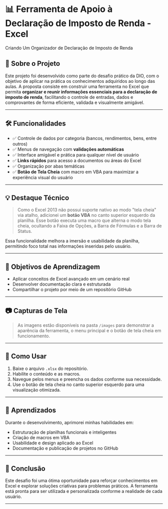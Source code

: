# 📊 Ferramenta de Apoio à Declaração de Imposto de Renda - Excel
Criando Um Organizador de Declaração de Imposto de Renda

## 🧩 Sobre o Projeto

Este projeto foi desenvolvido como parte do desafio prático da DIO, com o objetivo de aplicar na prática os conhecimentos adquiridos ao longo das aulas. A proposta consiste em construir uma ferramenta no Excel que permita **organizar e reunir informações essenciais para a declaração de imposto de renda**, facilitando o controle de entradas, dados e comprovantes de forma eficiente, validada e visualmente amigável.

---

## 🛠️ Funcionalidades

- ✅ Controle de dados por categoria (bancos, rendimentos, bens, entre outros)
- ✅ Menus de navegação com **validações automáticas**
- ✅ Interface amigável e prática para qualquer nível de usuário
- ✅ **Links rápidos** para acesso a documentos ou áreas do Excel
- ✅ Organização por abas temáticas
- ✅ **Botão de Tela Cheia** com macro em VBA para maximizar a experiência visual do usuário

---

## 💡 Destaque Técnico

> Como o Excel 2013 não possui suporte nativo ao modo "tela cheia" via atalho, adicionei um **botão VBA** no canto superior esquerdo da planilha. Esse botão executa uma macro que alterna o modo tela cheia, ocultando a Faixa de Opções, a Barra de Fórmulas e a Barra de Status.

Essa funcionalidade melhora a imersão e usabilidade da planilha, permitindo foco total nas informações inseridas pelo usuário.

---

## 🎯 Objetivos de Aprendizagem

- Aplicar conceitos de Excel avançado em um cenário real
- Desenvolver documentação clara e estruturada
- Compartilhar o projeto por meio de um repositório GitHub


---

## 📷 Capturas de Tela

> As imagens estão disponíveis na pasta `/images` para demonstrar a aparência da ferramenta, o menu principal e o botão de tela cheia em funcionamento.

---

## 🚀 Como Usar

1. Baixe o arquivo `.xlsx` do repositório.
2. Habilite o conteúdo e as macros.
3. Navegue pelos menus e preencha os dados conforme sua necessidade.
4. Use o botão de tela cheia no canto superior esquerdo para uma visualização otimizada.

---

## 🧠 Aprendizados

Durante o desenvolvimento, aprimorei minhas habilidades em:
- Estruturação de planilhas funcionais e inteligentes
- Criação de macros em VBA
- Usabilidade e design aplicado ao Excel
- Documentação e publicação de projetos no GitHub

---

## 🏁 Conclusão

Este desafio foi uma ótima oportunidade para reforçar conhecimentos em Excel e explorar soluções criativas para problemas práticos. A ferramenta está pronta para ser utilizada e personalizada conforme a realidade de cada usuário.

---
